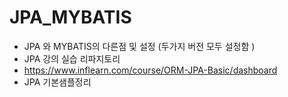 # JPA_MYBATIS
- JPA 와 MYBATIS의 다른점 및 설정 (두가지 버전 모두 설정함 )
- JPA 강의 실습 리파지토리
- https://www.inflearn.com/course/ORM-JPA-Basic/dashboard
- JPA 기본샘플정리
